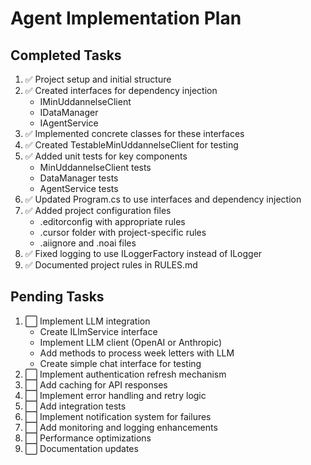 # Agent Implementation Plan

## Completed Tasks
1. ✅ Project setup and initial structure
2. ✅ Created interfaces for dependency injection
   - IMinUddannelseClient
   - IDataManager
   - IAgentService
3. ✅ Implemented concrete classes for these interfaces
4. ✅ Created TestableMinUddannelseClient for testing
5. ✅ Added unit tests for key components
   - MinUddannelseClient tests
   - DataManager tests
   - AgentService tests
6. ✅ Updated Program.cs to use interfaces and dependency injection
7. ✅ Added project configuration files
   - .editorconfig with appropriate rules
   - .cursor folder with project-specific rules
   - .aiignore and .noai files
8. ✅ Fixed logging to use ILoggerFactory instead of ILogger<T>
9. ✅ Documented project rules in RULES.md

## Pending Tasks
1. ⬜ Implement LLM integration
   - Create ILlmService interface
   - Implement LLM client (OpenAI or Anthropic)
   - Add methods to process week letters with LLM
   - Create simple chat interface for testing
2. ⬜ Implement authentication refresh mechanism
3. ⬜ Add caching for API responses
4. ⬜ Implement error handling and retry logic
5. ⬜ Add integration tests
6. ⬜ Implement notification system for failures
7. ⬜ Add monitoring and logging enhancements
8. ⬜ Performance optimizations
9. ⬜ Documentation updates
